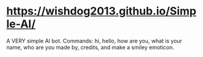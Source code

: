 # https://wishdog2013.github.io/Simple-AI/
A VERY simple AI bot.
Commands: hi, hello, how are you, what is your name, who are you made by, credits, and make a smiley emoticon.
